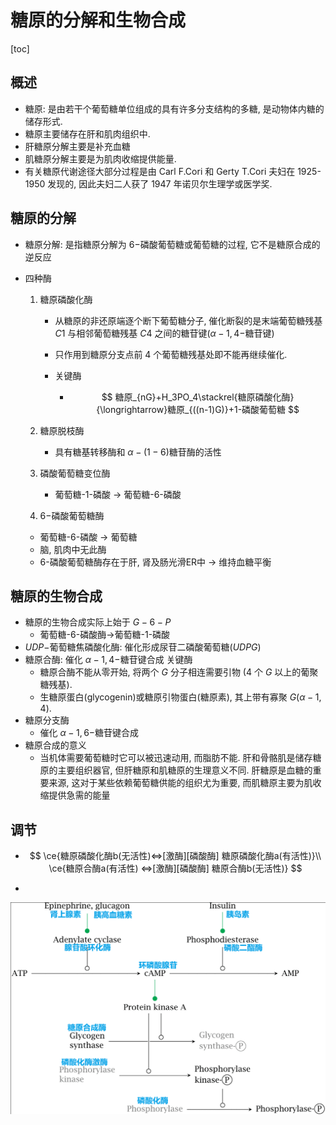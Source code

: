 # 糖原的分解和生物合成

[toc]

## 概述
+ 糖原: 是由若干个葡萄糖单位组成的具有许多分支结构的多糖, 是动物体内糖的储存形式.
+ 糖原主要储存在肝和肌肉组织中.
+ 肝糖原分解主要是补充血糖
+ 肌糖原分解主要是为肌肉收缩提供能量.
+ 有关糖原代谢途径大部分过程是由 Carl F.Cori 和 Gerty T.Cori 夫妇在 1925-1950 发现的, 因此夫妇二人获了 1947 年诺贝尔生理学或医学奖.

## 糖原的分解

+ 糖原分解: 是指糖原分解为 $6-$磷酸葡萄糖或葡萄糖的过程, 它不是糖原合成的逆反应

+ 四种酶

  1. 糖原磷酸化酶

     + 从糖原的非还原端逐个断下葡萄糖分子, 催化断裂的是末端葡萄糖残基 $C1$ 与相邻葡萄糖残基 $C4$ 之间的糖苷键($\alpha-1,4-$糖苷键)

     + 只作用到糖原分支点前 4 个葡萄糖残基处即不能再继续催化.

     + 关键酶

       + $$
         糖原_{nG}+H_3PO_4\stackrel{糖原磷酸化酶}{\longrightarrow}糖原_{((n-1)G)}+1-磷酸葡萄糖
         $$

  2. 糖原脱枝酶

     + 具有糖基转移酶和 $\alpha-(1-6)$糖苷酶的活性

  3. 磷酸葡萄糖变位酶

     + 葡萄糖-1-磷酸 $\to$ 葡萄糖-6-磷酸

  4.  $6-$磷酸葡萄糖酶

     + 葡萄糖-6-磷酸 $\to$ 葡萄糖
     + 脑, 肌肉中无此酶
     + 6-磷酸葡萄糖酶存在于肝, 肾及肠光滑ER中 $\to$ 维持血糖平衡

## 糖原的生物合成

+ 糖原的生物合成实际上始于 $G-6-P$
  + 葡萄糖-6-磷酸酶→葡萄糖-1-磷酸
+ $UDP-$葡萄糖焦磷酸化酶: 催化形成尿苷二磷酸葡萄糖($UDPG$)
+ 糖原合酶: 催化 $\alpha-1,4-$糖苷键合成 关键酶
  + 糖原合酶不能从零开始, 将两个 $G$ 分子相连需要引物 ($4$ 个 $G$ 以上的葡聚糖残基).
  + 生糖原蛋白(glycogenin)或糖原引物蛋白(糖原素), 其上带有寡聚 $G$($\alpha-1,4$).
+ 糖原分支酶
  + 催化 $\alpha-1,6-$糖苷键合成
+ 糖原合成的意义
  + 当机体需要葡萄糖时它可以被迅速动用, 而脂肪不能. 肝和骨骼肌是储存糖原的主要组织器官, 但肝糖原和肌糖原的生理意义不同. 肝糖原是血糖的重要来源, 这对于某些依赖葡萄糖供能的组织尤为重要, 而肌糖原主要为肌收缩提供急需的能量

## 调节

+ $$
  \ce{糖原磷酸化酶b(无活性)<=>[激酶][磷酸酶] 糖原磷酸化酶a(有活性)}\\
  \ce{糖原合酶a(有活性) <=>[激酶][磷酸酶] 糖原合酶b(无活性)}
  $$

+ 

![image-20220108152556245](Chap26糖原的分解和生物合成.assets/image-20220108152556245.png)